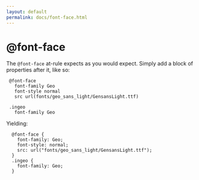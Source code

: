 ```yaml
---
layout: default
permalink: docs/font-face.html
---
```


# @font-face

 The `@font-face` at-rule expects as you would expect. Simply add a block of properties after it, like so:
 
 
     @font-face
       font-family Geo
       font-style normal
       src url(fonts/geo_sans_light/GensansLight.ttf)

     .ingeo
       font-family Geo

Yielding:


      @font-face {
        font-family: Geo;
        font-style: normal;
        src: url("fonts/geo_sans_light/GensansLight.ttf");
      }
      .ingeo {
        font-family: Geo;
      }

